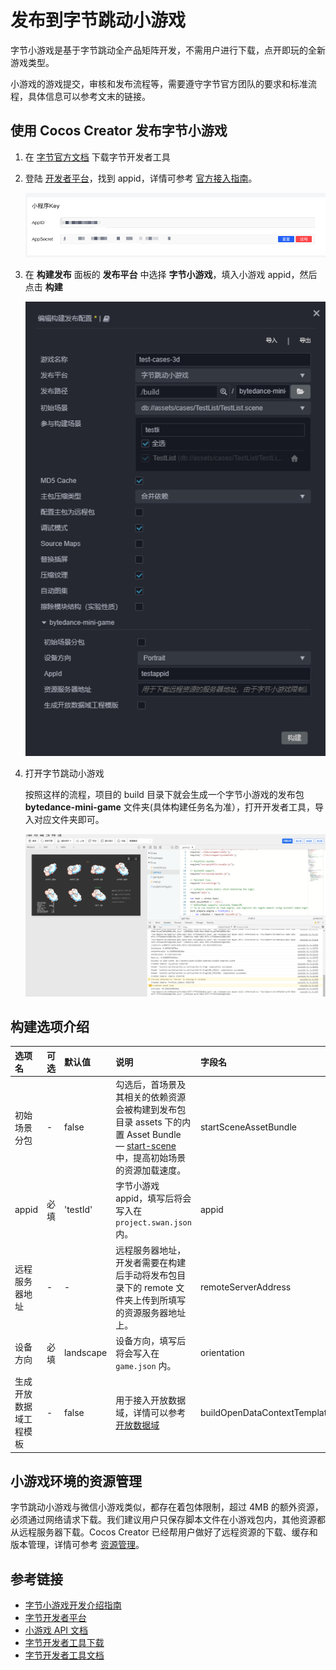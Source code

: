 # 发布到字节跳动小游戏

字节小游戏是基于字节跳动全产品矩阵开发，不需用户进行下载，点开即玩的全新游戏类型。

小游戏的游戏提交，审核和发布流程等，需要遵守字节官方团队的要求和标准流程，具体信息可以参考文末的链接。

## 使用 Cocos Creator 发布字节小游戏

1. 在 [字节官方文档](https://microapp.bytedance.com/docs/zh-CN/mini-game/develop/developer-instrument/developer-instrument-update-and-download) 下载字节开发者工具

2. 登陆 [开发者平台](https://microapp.bytedance.com/)，找到 appid，详情可参考 [官方接入指南](https://microapp.bytedance.com/docs/zh-CN/mini-game/introduction/plugin-reference/set-up-mini-game)。

    ![appid](./publish-bytedance-mini-game/appid.png)

3. 在 **构建发布** 面板的 **发布平台** 中选择 **字节小游戏**，填入小游戏 appid，然后点击 **构建**

    ![build](./publish-bytedance-mini-game/build.png)

4. 打开字节跳动小游戏

    按照这样的流程，项目的 build 目录下就会生成一个字节小游戏的发布包 **bytedance-mini-game** 文件夹(具体构建任务名为准），打开开发者工具，导入对应文件夹即可。

    ![tool](./publish-bytedance-mini-game/tool.jpg)

## 构建选项介绍

| 选项名 | 可选 | 默认值 | 说明 | 字段名 |
| :-- | :-- | :-- | :-- | :-- |
| 初始场景分包 | - | false | 勾选后，首场景及其相关的依赖资源会被构建到发布包目录 assets 下的内置 Asset Bundle — [start-scene](../../asset/bundle.md#%E5%86%85%E7%BD%AE-asset-bundle) 中，提高初始场景的资源加载速度。 | startSceneAssetBundle |
| appid | 必填 | 'testId' | 字节小游戏 appid，填写后将会写入在 `project.swan.json` 内。 | appid |
| 远程服务器地址 | - | - | 远程服务器地址，开发者需要在构建后手动将发布包目录下的 remote 文件夹上传到所填写的资源服务器地址上。 | remoteServerAddress |
| 设备方向 | 必填 | landscape | 设备方向，填写后将会写入在 `game.json` 内。 | orientation |
| 生成开放数据域工程模板 | - | false | 用于接入开放数据域，详情可以参考 [开放数据域](./build-open-data-context.md) | buildOpenDataContextTemplate |

## 小游戏环境的资源管理

字节跳动小游戏与微信小游戏类似，都存在着包体限制，超过 4MB 的额外资源，必须通过网络请求下载。我们建议用户只保存脚本文件在小游戏包内，其他资源都从远程服务器下载。Cocos Creator 已经帮用户做好了远程资源的下载、缓存和版本管理，详情可参考 [资源管理](../../asset/cache-manager.md#资源下载流程)。

## 参考链接

- [字节小游戏开发介绍指南](https://microapp.bytedance.com/docs/zh-CN/mini-game/introduction/about-mini-game/flow-entrance/brief-introduction-on-flow-entrance)
- [字节开发者平台](https://microapp.bytedance.com/)
- [小游戏 API 文档](https://developer.toutiao.com/docs/game/)
- [字节开发者工具下载](https://microapp.bytedance.com/docs/zh-CN/mini-game/develop/developer-instrument/developer-instrument-update-and-download)
- [字节开发者工具文档](https://microapp.bytedance.com/docs/zh-CN/mini-game/develop/developer-instrument/development-assistance/mini-app-developer-instrument)

